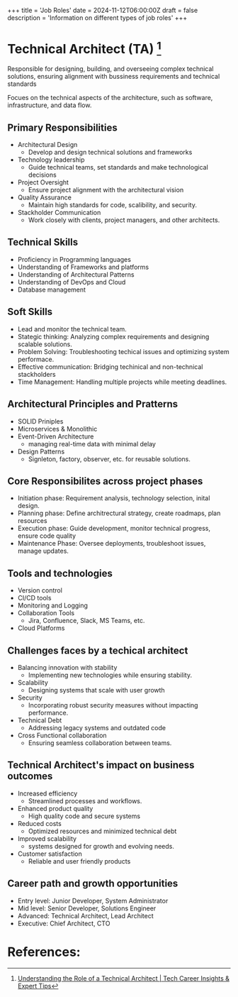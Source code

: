+++
title = 'Job Roles'
date = 2024-11-12T06:00:00Z
draft = false
description = 'Information on different types of job roles'
+++

# Technical Architect (TA) [^1]

Responsible for designing, building, and overseeing complex technical solutions, ensuring alignment with bussiness requirements and technical standards

Focues on the technical aspects of the architecture, such as software, infrastructure, and data flow.

## Primary Responsibilities

- Architectural Design
    - Develop and design technical solutions and frameworks
- Technology leadership
    - Guide technical teams, set standards and make technological decisions
- Project Oversight
    - Ensure project alignment with the architectural vision
- Quality Assurance
    - Maintain high standards for code, scalibility, and security.
- Stackholder Communication
    - Work closely with clients, project managers, and other architects.

## Technical Skills

- Proficiency in Programming languages
- Understanding of Frameworks and platforms
- Understanding of Architectural Patterns
- Understanding of DevOps and Cloud
- Database management

## Soft Skills

- Lead and monitor the technical team.
- Stategic thinking: Analyzing complex requirements and designing scalable solutions.
- Problem Solving: Troubleshooting techical issues and optimizing system performace.
- Effective communication: Bridging techinical and non-technical stackholders
- Time Management: Handling multiple projects while meeting deadlines.

## Architectural Principles and Pratterns

- SOLID Priniples
- Microservices & Monolithic
- Event-Driven Architecture
    - managing real-time data with minimal delay
- Design Patterns
    - Signleton, factory, observer, etc. for reusable solutions.

## Core Responsibilites across project phases

- Initiation phase: Requirement analysis, technology selection, inital design.
- Planning phase: Define architrectural strategy, create roadmaps, plan resources
- Execution phase: Guide development, monitor technical progress, ensure code quality
- Maintenance Phase: Oversee deployments, troubleshoot issues, manage updates.

## Tools and technologies

- Version control
- CI/CD tools
- Monitoring and Logging
- Collaboration Tools
    - Jira, Confluence, Slack, MS Teams, etc.
- Cloud Platforms

## Challenges faces by a techical architect

- Balancing innovation with stability
    - Implementing new technologies while ensuring stability.
- Scalability
    - Designing systems that scale with user growth
- Security
    - Incorporating robust security measures without impacting performance.
- Technical Debt
    - Addressing legacy systems and outdated code
- Cross Functional collaboration
    - Ensuring seamless collaboration between teams.

## Technical Architect's impact on business outcomes

- Increased efficiency
    - Streamlined processes and workflows.
- Enhanced product quality
    - High quality code and secure systems
- Reduced costs
    - Optimized resources and minimized technical debt
- Improved scalability
    - systems designed for growth and evolving needs.
- Customer satisfaction
    - Reliable and user friendly products

## Career path and growth opportunities

- Entry level: Junior Developer, System Administrator
- Mid level: Senior Developer, Solutions Engineer
- Advanced: Technical Architect, Lead Architect
- Executive: Chief Architect, CTO

# References:

[^1]:[Understanding the Role of a Technical Architect | Tech Career Insights & Expert Tips](https://www.youtube.com/watch?v=AJRgOl7aMrQ)
